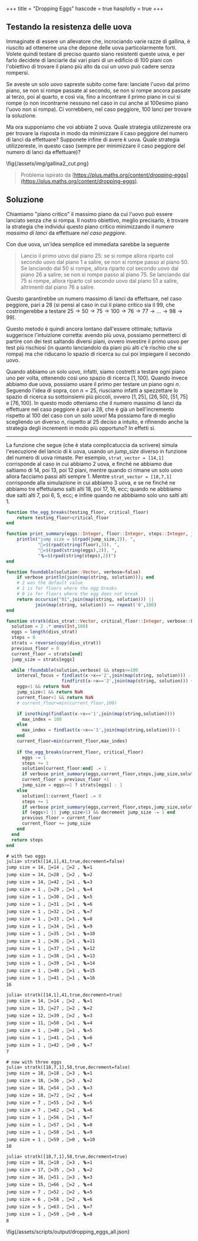 +++
title = "Dropping Eggs"
hascode = true
hasplotly = true
+++

## Testando la resistenza delle uova
Immaginate di essere un allevatore che, incrociando varie razze di gallina, è riuscito ad ottenerne una che depone delle uova particolarmente forti. Volete quindi testare di preciso quanto siano resistenti queste uova, e per farlo decidete di lanciarle dai vari piani di un edificio di 100 piani con l'obiettivo di trovare il piano più alto da cui un uovo può cadere senza rompersi.

Se aveste un solo uovo sapreste subito come fare: lanciate l'uovo dal primo piano, se non si rompe passate al secondo, se non si rompe ancora passate al terzo, poi al quarto, e così via, fino a incontrare il primo piano in cui si rompe (o non incontrarne nessuno nel caso in cui anche al 100esimo piano l'uovo non si rompa). Ci vorrebbero, nel caso peggiore, 100 lanci per trovare la soluzione. 

Ma ora supponiamo che voi abbiate 2 uova. Quale strategia utilizzereste ora per trovare la risposta in modo da minimizzare il caso peggiore del numero di lanci da effettuare?
Supponete infine di avere $k$ uova. Quale strategia utilizzereste, in questo caso (sempre per minimizzare il caso peggiore del numero di lanci da effettuare)?

\fig{/assets/img/gallina2_cut.png}

> Problema ispirato da [https://plus.maths.org/content/dropping-eggs](https://plus.maths.org/content/dropping-eggs).

## Soluzione
<!-- ~~~ 
<div class="solution" tabindex="0"><p>
~~~  -->

Chiamiamo "piano critico" il massimo piano da cui l'uovo può essere lanciato senza che si rompa. Il nostro obiettivo, meglio precisarlo, è trovare la strategia che individui questo piano critico minimizzando il _numero massimo di lanci_ da effettuare _nel caso peggiore_. 
<!-- Quindi ci interessa un metodo che sia robusto, ovvero che anche nel caso peggiore, in cui il piano critico si trovi ad un piano tale che con la mia strategia lo raggiungo dopo tante mosse) -->

Con due uova, un'idea semplice ed immediata sarebbe la seguente
> Lancio il primo uovo dal piano 25: se si rompe allora riparto col secondo uovo dal piano 1 a salire, se non si rompe passo al piano 50. Se lanciando dal 50 si rompe, allora riparto col secondo uovo dal piano 26 a salire; se non si rompe passo al piano 75. Se lanciando dal 75 si rompe, allora riparto col secondo uovo dal piano 51 a salire, altrimenti dal piano 76 a salire.

Questo garantirebbe un numero massimo di lanci da effettuare, nel caso peggiore, pari a 28 (si pensi al caso in cui il piano critico sia il 99, che costringerebbe a testare $25 \to 50 \to 75 \to 100 \to 76 \to 77 \to \ldots \to 98 \to 99$).

Questo metodo è quindi ancora lontano dall'essere ottimale; tuttavia suggerisce l'intuizione corretta: avendo più uova, possiamo permetterci di partire con dei test saltando diversi piani, ovvero investire il primo uovo per test più rischiosi (in quanto lanciandolo da piani più alti c'è rischio che si rompa) ma che riducano lo spazio di ricerca su cui poi impiegare il secondo uovo. 

Quando abbiamo un solo uovo, infatti, siamo costretti a testare ogni piano uno per volta, ottenendo così uno spazio di ricerca $[1,100]$. Quando invece abbiamo due uova, possiamo usare il primo per testare un piano ogni $n$. Seguendo l'idea di sopra, con $n=25$, riusciamo infatti a spezzettare lo spazio di ricerca su sottoinsiemi più piccoli, ovvero $[1,25]$, $[26,50]$, $[51,75]$ e $[76,100]$. In questo modo otteniamo che il numero massimo di lanci da effettuare nel caso peggiore è pari a 28, che è già un bell'incremento rispetto al 100 del caso con un solo uovo! Ma possiamo fare di meglio scegliendo un diverso $n$, rispetto al 25 deciso a intuito, e rifinendo anche la strategia degli incrementi in modo più opportuno? In effetti sì.



---

La funzione che segue (che è stata complicatuccia da scrivere) simula l'esecuzione del lancio di $k$ uova, usando un _jump\_size_ diverso in funzione del numero di uova rimaste. Per esempio, `strat_vector = [14,1]` corrisponde al caso in cui abbiamo 2 uova, e finché ne abbiamo due saltiamo di 14, poi 13, poi 12 piani, mentre quando ci rimane un solo uovo allora facciamo passi alti sempre 1. Mentre `strat_vector = [18,7,1]` corrisponde alla simulazione in cui abbiamo 3 uova, e se ne finché ne abbiamo tre effettuiamo salti alti 18, poi 17, 16, ecc; quando ne abbbiamo due salti alti 7, poi 6, 5, ecc; e infine quando ne abbbiamo solo uno salti alti 1.

```julia
function the_egg_breaks(testing_floor, critical_floor)
    return testing_floor>critical_floor
end

function print_summary(eggs::Integer, floor::Integer, steps::Integer, jump_size::Integer, solution)
    println("jump size = $(rpad(jump_size,2)), ",
            "🏯=$(rpad(string(floor),3)), ",
            "🥚=$(rpad(string(eggs),2)), ",
            "🪜=$(rpad(string(steps),2))")
end

function foundable(solution::Vector, verbose=false)
    if verbose println(join(map(string, solution))); end
    # 2 was the default value
    # 1 is for floors where the egg breaks
    # 0 is for floors where the egg does not break
    return occursin("01",join(map(string, solution))) || 
           join(map(string, solution)) == repeat('0',100)
end

function stratk(divs_strat::Vector, critical_floor::Integer, verbose::Bool; decrement=true)
  solution = 2 .* ones(Int,100)
  eggs = length(divs_strat)
  steps = 0
  strats = reverse(copy(divs_strat))
  previous_floor = 0
  current_floor = strats[end]
  jump_size = strats[eggs]

  while !foundable(solution,verbose) && steps<=100
    interval_focus = findlast(x->x=='2',join(map(string, solution))) - 
                     findfirst(x->x=='2',join(map(string, solution))) + 1
    eggs<1 && return NaN
    jump_size<1 && return NaN
    current_floor<1 && return NaN
    # current_floor=min(current_floor,100)

    if isnothing(findlast(x->x=='1',join(map(string,solution))))
      max_index = 100
    else
      max_index = findlast(x->x=='1',join(map(string,solution)))-1
    end
    current_floor=min(current_floor,max_index)
  
    if the_egg_breaks(current_floor, critical_floor)
      eggs -= 1
      steps += 1
      solution[current_floor:end] .= 1
      if verbose print_summary(eggs,current_floor,steps,jump_size,solution); end
      current_floor = previous_floor +1
      jump_size = eggs>=1 ? strats[eggs] : 1
    else
      solution[1:current_floor] .= 0
      steps += 1
      if verbose print_summary(eggs,current_floor,steps,jump_size,solution); end
      if (eggs>1 || jump_size>1) && decrement jump_size -= 1 end
      previous_floor = current_floor
      current_floor += jump_size
    end
  end
  return steps
end

```
```julia-repl
# with two eggs
julia> stratk([14,1],41,true,decrement=false)
jump size = 14, 🏯=14 , 🥚=2 , 🪜=1
jump size = 14, 🏯=28 , 🥚=2 , 🪜=2
jump size = 14, 🏯=42 , 🥚=1 , 🪜=3
jump size = 1 , 🏯=29 , 🥚=1 , 🪜=4
jump size = 1 , 🏯=30 , 🥚=1 , 🪜=5
jump size = 1 , 🏯=31 , 🥚=1 , 🪜=6
jump size = 1 , 🏯=32 , 🥚=1 , 🪜=7
jump size = 1 , 🏯=33 , 🥚=1 , 🪜=8
jump size = 1 , 🏯=34 , 🥚=1 , 🪜=9
jump size = 1 , 🏯=35 , 🥚=1 , 🪜=10
jump size = 1 , 🏯=36 , 🥚=1 , 🪜=11
jump size = 1 , 🏯=37 , 🥚=1 , 🪜=12
jump size = 1 , 🏯=38 , 🥚=1 , 🪜=13
jump size = 1 , 🏯=39 , 🥚=1 , 🪜=14
jump size = 1 , 🏯=40 , 🥚=1 , 🪜=15
jump size = 1 , 🏯=41 , 🥚=1 , 🪜=16
16

julia> stratk([14,1],41,true,decrement=true)
jump size = 14, 🏯=14 , 🥚=2 , 🪜=1
jump size = 13, 🏯=27 , 🥚=2 , 🪜=2
jump size = 12, 🏯=39 , 🥚=2 , 🪜=3
jump size = 11, 🏯=50 , 🥚=1 , 🪜=4
jump size = 1 , 🏯=40 , 🥚=1 , 🪜=5
jump size = 1 , 🏯=41 , 🥚=1 , 🪜=6
jump size = 1 , 🏯=42 , 🥚=0 , 🪜=7
7

# now with three eggs
julia> stratk([18,7,1],58,true,decrement=false)
jump size = 18, 🏯=18 , 🥚=3 , 🪜=1
jump size = 18, 🏯=36 , 🥚=3 , 🪜=2
jump size = 18, 🏯=54 , 🥚=3 , 🪜=3
jump size = 18, 🏯=72 , 🥚=2 , 🪜=4
jump size = 7 , 🏯=55 , 🥚=2 , 🪜=5
jump size = 7 , 🏯=62 , 🥚=1 , 🪜=6
jump size = 1 , 🏯=56 , 🥚=1 , 🪜=7
jump size = 1 , 🏯=57 , 🥚=1 , 🪜=8
jump size = 1 , 🏯=58 , 🥚=1 , 🪜=9
jump size = 1 , 🏯=59 , 🥚=0 , 🪜=10
10

julia> stratk([18,7,1],58,true,decrement=true)
jump size = 18, 🏯=18 , 🥚=3 , 🪜=1
jump size = 17, 🏯=35 , 🥚=3 , 🪜=2
jump size = 16, 🏯=51 , 🥚=3 , 🪜=3
jump size = 15, 🏯=66 , 🥚=2 , 🪜=4
jump size = 7 , 🏯=52 , 🥚=2 , 🪜=5
jump size = 6 , 🏯=58 , 🥚=2 , 🪜=6
jump size = 5 , 🏯=63 , 🥚=1 , 🪜=7
jump size = 1 , 🏯=59 , 🥚=0 , 🪜=8
8
```


<!-- \input{julia}{/assets/scripts/dropping_eggs.jl} -->
\fig{/assets/scripts/output/dropping_eggs_all.json}

<!-- ~~~ 
</p></div>
~~~  -->
